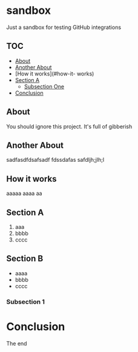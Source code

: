 # sandbox
Just a sandbox for testing GitHub integrations

## TOC

* [About](#about)
* [Another About](#another-about)
* [How it works](#how-it- works)
* [Section A](#section-a)
     * [Subsection One](#subsection-1) 
* [Conclusion](#conclusion)


## About

You should ignore this project. It's full of gibberish 

## Another About

sadfasdfdsafsadf
fdssdafas
safdljh;jlh;l

## How it works

aaaaa
aaaa
aa

## Section A

1) aaa
2) bbbb 
3) cccc

## Section B

- aaaa
- bbbb
- cccc

### Subsection 1

# Conclusion

The end 
